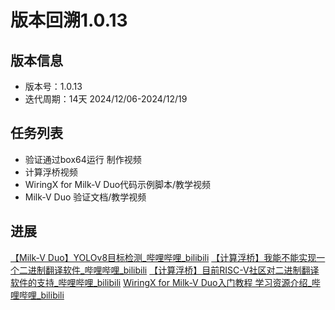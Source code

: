 # 版本回溯1.0.13

## 版本信息

- 版本号：1.0.13
- 迭代周期：14天 2024/12/06-2024/12/19

## 任务列表

- 验证通过box64运行 制作视频
- 计算浮桥视频 
- WiringX for Milk-V Duo代码示例脚本/教学视频
- Milk-V Duo 验证文档/教学视频


## 进展
[【Milk-V Duo】YOLOv8目标检测_哔哩哔哩_bilibili](https://www.bilibili.com/video/BV1AWqUYGEaS/?spm_id_from=333.999.0.0&vd_source=417238cd96b1b549d14bcb35a9da3cf0)
[【计算浮桥】我能不能实现一个二进制翻译软件_哔哩哔哩_bilibili](https://www.bilibili.com/video/BV1ZQqiYeEZn/?spm_id_from=333.999.0.0&vd_source=417238cd96b1b549d14bcb35a9da3cf0)
[【计算浮桥】目前RISC-V社区对二进制翻译软件的支持_哔哩哔哩_bilibili](https://www.bilibili.com/video/BV1zQqiYeExv/?spm_id_from=333.999.0.0&vd_source=417238cd96b1b549d14bcb35a9da3cf0)
[WiringX for Milk-V Duo入门教程 学习资源介绍_哔哩哔哩_bilibili](https://www.bilibili.com/video/BV1m4BKYAE1V/?spm_id_from=333.999.0.0&vd_source=417238cd96b1b549d14bcb35a9da3cf0)

